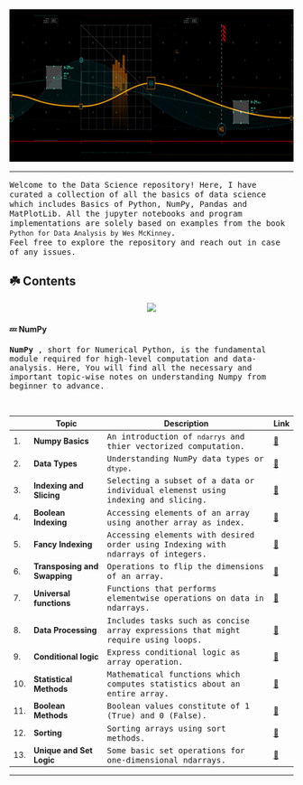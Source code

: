 <img src="assets/Header2.gif" width=1000 height=270>

---

<samp> Welcome to the Data Science repository! Here, I have curated a collection of all the basics of data science which includes Basics of Python, NumPy, Pandas and MatPlotLib. All the jupyter notebooks and program implementations are solely based on examples from the book `Python for Data Analysis by Wes McKinney`.
<br>
Feel free to explore the repository and reach out in case of any issues.
</samp>

## ☘️ Contents

<p align="center">
  <a href="https://skillicons.dev">
    <img src="https://skillicons.dev/icons?i=git,flask,py,sklearn,pytorch&theme=dark" />
  </a>
</p>

#### 💤 NumPy

<samp>

**NumPy** , short for Numerical Python, is the fundamental module required for high-level computation and data-analysis.
Here, You will find all the necessary and important topic-wise notes on understanding Numpy from beginner to advance.
<br>

  </br>
</samp>

|     | Topic                        | Description                                                                                     | Link                                                                                                                                        |
| --- | ---------------------------- | ----------------------------------------------------------------------------------------------- | ------------------------------------------------------------------------------------------------------------------------------------------- |
| 1.  | **Numpy Basics**             | <samp> An introduction of `ndarrys` and thier vectorized computation. </samp>                   | [🔗](https://nbviewer.ipython.org/github/abhicodes07/Data-Science/blob/main/02_Numpy_Basics/01_Numpy_Basics.ipynb)                          |
| 2.  | **Data Types**               | <samp> Understanding NumPy data types or `dtype`. </samp>                                       | [🔗](https://nbviewer.ipython.org/github/abhicodes07/Data-Science/blob/main/02_Numpy_Basics/02_Data_Types_for_ndarrays.ipynb)               |
| 3.  | **Indexing and Slicing**     | <samp> Selecting a subset of a data or individual elemenst using indexing and slicing. </samp>  | [🔗](https://nbviewer.ipython.org/github/abhicodes07/Data-Science/blob/main/02_Numpy_Basics/04_Basic_Indexing_and_slicing.ipynb)            |
| 4.  | **Boolean Indexing**         | <samp> Accessing elements of an array using another array as index. </samp>                     | [🔗](https://nbviewer.ipython.org/github/abhicodes07/Data-Science/blob/main/02_Numpy_Basics/05_Boolean_Indexing.ipynb)                      |
| 5.  | **Fancy Indexing**           | <samp> Accessing elements with desired order using Indexing with ndarrays of integers. </samp>  | [🔗](https://nbviewer.ipython.org/github/abhicodes07/Data-Science/blob/main/02_Numpy_Basics/06_Fancy_Indexing.ipynb)                        |
| 6.  | **Transposing and Swapping** | <samp> Operations to flip the dimensions of an array. </samp>                                   | [🔗](https://nbviewer.ipython.org/github/abhicodes07/Data-Science/blob/main/02_Numpy_Basics/07_Transposing_and_Swapping_axes.ipynb)         |
| 7.  | **Universal functions**      | <samp> Functions that performs elementwise operations on data in ndarrays. </samp>              | [🔗](https://nbviewer.ipython.org/github/abhicodes07/Data-Science/blob/main/02_Numpy_Basics/08_Universal_Functions.ipynb)                   |
| 8.  | **Data Processing**          | <samp> Includes tasks such as concise array expressions that might require using loops. </samp> | [🔗](https://nbviewer.ipython.org/github/abhicodes07/Data-Science/blob/main/02_Numpy_Basics/09_Data_Processing.ipynb)                       |
| 9.  | **Conditional logic**        | <samp> Express conditional logic as array operation. </samp>                                    | [🔗](https://nbviewer.ipython.org/github/abhicodes07/Data-Science/blob/main/02_Numpy_Basics/10_Conditional_Logic_As_Array_Operations.ipynb) |
| 10. | **Statistical Methods**      | <samp> Mathematical functions which computes statistics about an entire array.</samp>           | [🔗](https://nbviewer.ipython.org/github/abhicodes07/Data-Science/blob/main/02_Numpy_Basics/11_Statistical_Methods.ipynb)                   |
| 11. | **Boolean Methods**          | <samp> Boolean values constitute of 1 (True) and 0 (False). </samp>                             | [🔗](https://nbviewer.ipython.org/github/abhicodes07/Data-Science/blob/main/02_Numpy_Basics/12_Boolean_Array_Methods.ipynb)                 |
| 12. | **Sorting**                  | <samp> Sorting arrays using sort methods. </samp>                                               | [🔗](https://nbviewer.ipython.org/github/abhicodes07/Data-Science/blob/main/02_Numpy_Basics/13_Sorting.ipynb)                               |
| 13. | **Unique and Set Logic**     | <samp> Some basic set operations for one-dimensional ndarrays. </samp>                          | [🔗](https://nbviewer.ipython.org/github/abhicodes07/Data-Science/blob/main/02_Numpy_Basics/14_Unique_&_Set_Logic.ipynb)                    |

---
